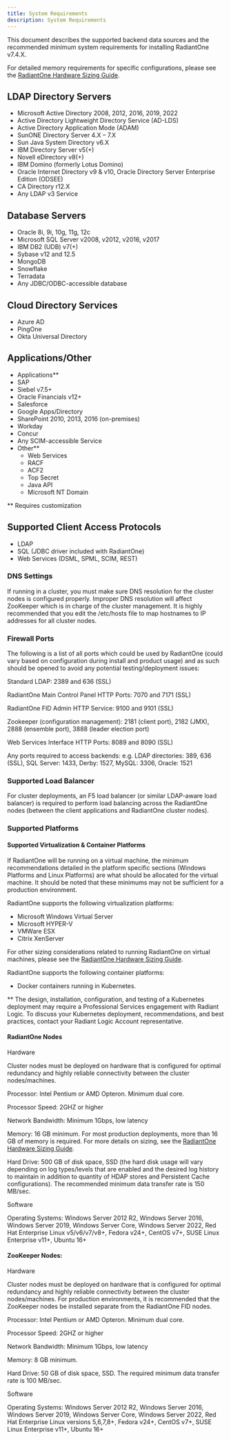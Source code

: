 ```yaml
---
title: System Requirements
description: System Requirements
---
```


This document describes the supported backend data sources and the recommended minimum system requirements for installing RadiantOne v7.4.X.

For detailed memory requirements for specific configurations, please see the [RadiantOne Hardware Sizing Guide](/hardware-sizing-guide/01-introduction).

## LDAP Directory Servers	

- Microsoft Active Directory 2008, 2012, 2016, 2019, 2022
- Active Directory Lightweight Directory Service (AD-LDS)
- Active Directory Application Mode (ADAM)
- SunONE Directory Server 4.X – 7.X
- Sun Java System Directory v6.X
- IBM Directory Server v5(+)
- Novell eDirectory v8(+)
- IBM Domino (formerly Lotus Domino)
- Oracle Internet Directory v9 & v10, Oracle   Directory Server Enterprise Edition (ODSEE)
- CA Directory r12.X
- Any LDAP v3 Service

## Database Servers	

- Oracle 8i, 9i, 10g, 11g, 12c
- Microsoft SQL Server v2008, v2012, v2016, v2017
- IBM DB2 (UDB) v7(+)
- Sybase v12 and 12.5
- MongoDB
- Snowflake
- Terradata
- Any JDBC/ODBC-accessible database

## Cloud Directory Services

- Azure AD
- PingOne
- Okta Universal Directory

## Applications/Other

- Applications**
- SAP
- Siebel v7.5+
- Oracle Financials v12+
- Salesforce
- Google Apps/Directory
- SharePoint 2010, 2013, 2016 (on-premises)
- Workday
- Concur
- Any SCIM-accessible Service
- Other**
    - 	Web Services
    - 	RACF
    -	ACF2
    -	Top Secret
    -	Java API
    -  	Microsoft NT Domain

** Requires customization

## Supported Client Access Protocols

- LDAP
- SQL (JDBC driver included with RadiantOne)
- Web Services (DSML, SPML, SCIM, REST)

### DNS Settings

If running in a cluster, you must make sure DNS resolution for the cluster nodes is configured properly. Improper DNS resolution will affect ZooKeeper which is in charge of the cluster management. It is highly recommended that you edit the /etc/hosts file to map hostnames to IP addresses for all cluster nodes. 

### Firewall Ports

The following is a list of all ports which could be used by RadiantOne (could vary based on configuration during install and product usage) and as such should be opened to avoid any potential testing/deployment issues:

Standard LDAP: 2389 and 636 (SSL)

RadiantOne Main Control Panel HTTP Ports: 7070 and 7171 (SSL)

RadiantOne FID Admin HTTP Service: 9100 and 9101 (SSL)

Zookeeper (configuration management): 2181 (client port), 2182 (JMX), 2888 (ensemble port), 3888 (leader election port)

Web Services Interface HTTP Ports: 8089 and 8090 (SSL)

Any ports required to access backends: e.g. LDAP directories: 389, 636 (SSL), SQL Server: 1433, Derby: 1527, MySQL: 3306, Oracle: 1521

### Supported Load Balancer

For cluster deployments, an F5 load balancer (or similar LDAP-aware load balancer) is required to perform load balancing across the RadiantOne nodes (between the client applications and RadiantOne cluster nodes).

### Supported Platforms

#### Supported Virtualization & Container Platforms

If RadiantOne will be running on a virtual machine, the minimum recommendations detailed in the platform specific sections (Windows Platforms and Linux Platforms) are what should be allocated for the virtual machine. It should be noted that these minimums may not be sufficient for a production environment.

RadiantOne supports the following virtualization platforms:

-	Microsoft Windows Virtual Server
-	Microsoft HYPER-V
-	VMWare ESX
-	Citrix XenServer

For other sizing considerations related to running RadiantOne on virtual machines, please see the [RadiantOne Hardware Sizing Guide](/hardware-sizing-guide/01-introduction).

RadiantOne supports the following container platforms:

-	Docker containers running in Kubernetes.

** The design, installation, configuration, and testing of a Kubernetes deployment may require a Professional Services engagement with Radiant Logic. To discuss your Kubernetes deployment, recommendations, and best practices, contact your Radiant Logic Account representative.

#### RadiantOne Nodes

Hardware

Cluster nodes must be deployed on hardware that is configured for optimal redundancy and highly reliable connectivity between the cluster nodes/machines.

Processor: Intel Pentium or AMD Opteron. Minimum dual core.

Processor Speed: 2GHZ or higher

Network Bandwidth: Minimum 1Gbps, low latency

Memory: 16 GB minimum. For most production deployments, more than 16 GB of memory is required. For more details on sizing, see the [RadiantOne Hardware Sizing Guide](/hardware-sizing-guide/01-introduction).

Hard Drive: 500 GB of disk space, SSD (the hard disk usage will vary depending on log types/levels that are enabled and the desired log history to maintain in addition to quantity of HDAP stores and Persistent Cache configurations). The recommended minimum data transfer rate is 150 MB/sec.

Software

Operating Systems: Windows Server 2012 R2, Windows Server 2016, Windows Server 2019, Windows Server Core, Windows Server 2022, Red Hat Enterprise Linux v5/v6/v7/v8+, Fedora v24+, CentOS v7+, SUSE Linux Enterprise v11+, Ubuntu 16+

#### ZooKeeper Nodes:

Hardware

Cluster nodes must be deployed on hardware that is configured for optimal redundancy and highly reliable connectivity between the cluster nodes/machines. For production environments, it is recommended that the ZooKeeper nodes be installed separate from the RadiantOne FID nodes.

Processor: Intel Pentium or AMD Opteron. Minimum dual core.

Processor Speed: 2GHZ or higher

Network Bandwidth: Minimum 1Gbps, low latency

Memory: 8 GB minimum. 

Hard Drive: 50 GB of disk space, SSD. The required minimum data transfer rate is 100 MB/sec.

Software

Operating Systems: Windows Server 2012 R2, Windows Server 2016, Windows Server 2019, Windows Server Core, Windows Server 2022, Red Hat Enterprise Linux versions 5,6,7,8+, Fedora v24+, CentOS v7+, SUSE Linux Enterprise v11+, Ubuntu 16+
